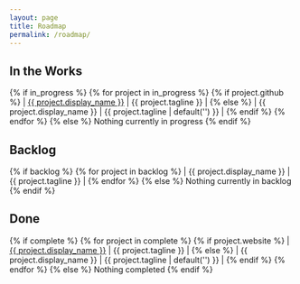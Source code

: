 ```yaml
---
layout: page
title: Roadmap
permalink: /roadmap/
---
```


## In the Works

{% if in_progress %}
{% for project in in_progress %}
{% if project.github %}
| <a href='{{ project.github }}' target='_blank'>{{ project.display_name }}</a> | {{ project.tagline }} |
{% else %}
| {{ project.display_name }} | {{ project.tagline | default('') }} |
{% endif %}
{% endfor %}
{% else %}
Nothing currently in progress
{% endif %}

## Backlog

{% if backlog %}
{% for project in backlog %}
| {{ project.display_name }} | {{ project.tagline }} |
{% endfor %}
{% else %}
Nothing currently in backlog
{% endif %}

## Done

{% if complete %}
{% for project in complete %}
{% if project.website %}
| <a href='{{ project.website }}' target='_blank'>{{ project.display_name }}</a> | {{ project.tagline }} |
{% else %}
| {{ project.display_name }} | {{ project.tagline | default('') }} |
{% endif %}
{% endfor %}
{% else %}
Nothing completed
{% endif %}
